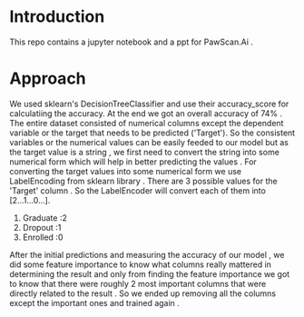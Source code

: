 # Introduction
This repo contains a jupyter notebook and a ppt for  PawScan.Ai . 

# Approach 
We used sklearn's DecisionTreeClassifier and use their accuracy_score for calculatiing the accuracy. At the end we got an overall accuracy of 74% . 
The entire dataset consisted of numerical columns except the dependent variable or the target that needs to be predicted ('Target'). 
So the consistent variables or the numerical values can be easily feeded to our model but as the target value is a string , we first need to convert the string into some
numerical form which will help in better predicting the values . 
For converting the target values into some numerical form we use LabelEncoding from sklearn library . There are 3 possible values for the 'Target' column . So the LabelEncoder will
convert each of them into [2...1...0...]. 
1) Graduate :2 
2) Dropout  :1
3) Enrolled :0 

After the initial predictions and measuring the accuracy of our model , we did some feature importance to know what columns really mattered in determining the result and only from finding the feature importance we got to know that there were roughly 2 most important columns that were directly related to the result . So we ended up removing all the columns except the important ones and trained again .

     
